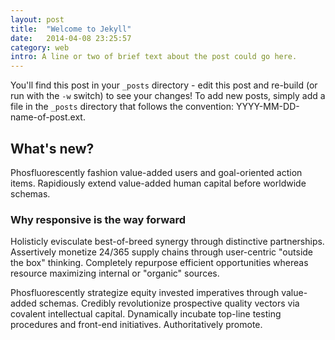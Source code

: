 ```yaml
---
layout: post
title:  "Welcome to Jekyll"
date:   2014-04-08 23:25:57
category: web
intro: A line or two of brief text about the post could go here.
---
```


You'll find this post in your `_posts` directory - edit this post and re-build (or run with the `-w` switch) to see your changes!
To add new posts, simply add a file in the `_posts` directory that follows the convention: YYYY-MM-DD-name-of-post.ext.

## What's new?

Phosfluorescently fashion value-added users and goal-oriented action items. Rapidiously extend value-added human capital before worldwide schemas. 

### Why responsive is the way forward

Holisticly evisculate best-of-breed synergy through distinctive partnerships. Assertively monetize 24/365 supply chains through user-centric "outside the box" thinking. Completely repurpose efficient opportunities whereas resource maximizing internal or "organic" sources.

Phosfluorescently strategize equity invested imperatives through value-added schemas. Credibly revolutionize prospective quality vectors via covalent intellectual capital. Dynamically incubate top-line testing procedures and front-end initiatives. Authoritatively promote.


[jekyll-gh]: https://github.com/mojombo/jekyll
[jekyll]:    http://jekyllrb.com
